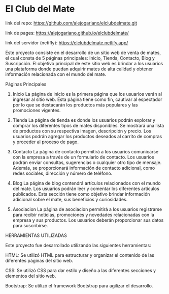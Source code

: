 # El Club del Mate
link del repo: https://github.com/alejogariano/elclubdelmate.git   

link de pages: https://alejogariano.github.io/elclubdelmate/ 

link del servidor (netifly): https://elclubdelmate.netlify.app/

Este proyecto consiste en el desarrollo de un sitio web de venta de mates, el cual consta de 5 páginas principales: Inicio, Tienda, Contacto, Blog y Suscripción. El objetivo principal de este sitio web es brindar a los usuarios una plataforma donde puedan adquirir mates de alta calidad y obtener información relacionada con el mundo del mate.

Páginas Principales
1. Inicio
La página de inicio es la primera página que los usuarios verán al ingresar al sitio web. Esta página tiene como fin, cautivar al espectador por lo que se destacarán los productos más populares y las promociones vigentes.

2. Tienda
La página de tienda es donde los usuarios podrán explorar y comprar los diferentes tipos de mates disponibles. Se mostrará una lista de productos con su respectiva imagen, descripción y precio. Los usuarios podrán agregar los productos deseados al carrito de compras y proceder al proceso de pago.

3. Contacto
La página de contacto permitirá a los usuarios comunicarse con la empresa a través de un formulario de contacto. Los usuarios podrán enviar consultas, sugerencias o cualquier otro tipo de mensaje. Además, se proporcionará información de contacto adicional, como redes sociales, dirección y número de teléfono.

4. Blog
La página de blog contendrá artículos relacionados con el mundo del mate. Los usuarios podrán leer y comentar los diferentes artículos publicados. Esta sección tiene como objetivo brindar información adicional sobre el mate, sus beneficios y curiosidades.

5. Asociacion
La página de asociacion permitirá a los usuarios registrarse para recibir noticias, promociones y novedades relacionadas con la empresa y sus productos. Los usuarios deberán proporcionar sus datos para suscribirse.

HERRAMIENTAS UTILIZADAS

Este proyecto fue desarrollado utilizando las siguientes herramientas:

HTML: Se utilizó HTML para estructurar y organizar el contenido de las diferentes páginas del sitio web.

CSS: Se utilizó CSS para dar estilo y diseño a las diferentes secciones y elementos del sitio web.

Bootstrap: Se utilizó el framework Bootstrap para agilizar el desarrollo.



